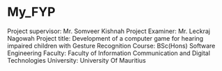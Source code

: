 # My_FYP
Project supervisor: Mr. Somveer Kishnah
Project Examiner: Mr. Leckraj Nagowah
Project title: Development of a computer game for hearing impaired children with Gesture Recognition
Course: BSc(Hons) Software Engineering
Faculty: Faculty of Information Communication and Digital Technologies
University: University Of Mauritius

